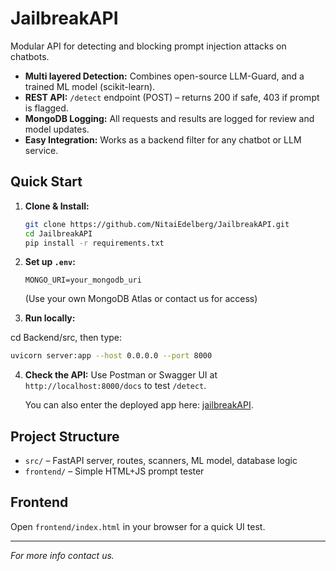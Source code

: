 # JailbreakAPI

Modular API for detecting and blocking prompt injection attacks on chatbots.

* **Multi layered Detection:** Combines open-source LLM-Guard, and a trained ML model (scikit-learn).
* **REST API:** `/detect` endpoint (POST) – returns 200 if safe, 403 if prompt is flagged.
* **MongoDB Logging:** All requests and results are logged for review and model updates.
* **Easy Integration:** Works as a backend filter for any chatbot or LLM service.

## Quick Start

1. **Clone & Install:**

   ```bash
   git clone https://github.com/NitaiEdelberg/JailbreakAPI.git
   cd JailbreakAPI
   pip install -r requirements.txt
   ```

2. **Set up `.env`:**

   ```
   MONGO_URI=your_mongodb_uri
   ```

   (Use your own MongoDB Atlas or contact us for access)

3. **Run locally:**

cd Backend/src, then type: 
   ```bash
   uvicorn server:app --host 0.0.0.0 --port 8000
   ```

4. **Check the API:**
   Use Postman or Swagger UI at `http://localhost:8000/docs` to test `/detect`.
   
   You can also enter the deployed app here:  [jailbreakAPI](https://jailbreak-api-frontend.onrender.com).

## Project Structure

* `src/` – FastAPI server, routes, scanners, ML model, database logic
* `frontend/` – Simple HTML+JS prompt tester

## Frontend

Open `frontend/index.html` in your browser for a quick UI test.

---

*For more info contact us.*
